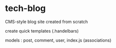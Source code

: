 # tech-blog

CMS-style blog site created from scratch

create quick templates (.handelbars)

models : post, comment, user, index.js (associations)

